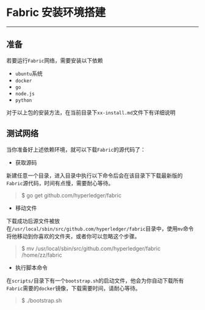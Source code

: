 # Fabric 安装环境搭建
***
## 准备
若要运行`Fabric`网络，需要安装以下依赖
- `ubuntu`系统
- `docker`
- `go`
- `node.js`
- `python`

对于以上包的安装方法，在当前目录下`xx-install.md`文件下有详细说明

## 测试网络
当你准备好上述依赖环境，就可以下载`Fabric`的源代码了：
- 获取源码

新建任意一个目录，进入目录中执行以下命令后会在该目录下下载最新版的`Fabric`源代码，时间有点慢，需要耐心等待。
> $ go get github.com/hyperledger/fabric

- 移动文件

下载成功后源文件被放在`/usr/local/sbin/src/github.com/hyperledger/fabric`目录中，使用`mv`命令将他移动到你喜欢的文件夹，或者你可以忽略这个步骤。
> $ mv /usr/local/sbin/src/github.com/hyperledger/fabric /home/zz/fabric

- 执行脚本命令

在`scripts/`目录下有一个`bootstrap.sh`的启动文件，他会为你自动下载所有`Fabric`需要的`docker`镜像，下载需要时间，请耐心等待。
> $ ./bootstrap.sh





